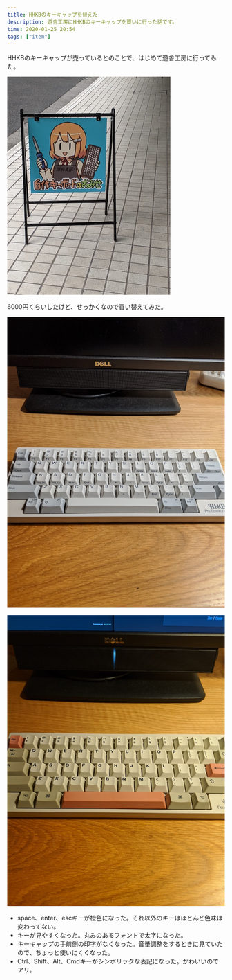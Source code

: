 ```yaml
---
title: HHKBのキーキャップを替えた
description: 遊舎工房にHHKBのキーキャップを買いに行った話です。
time: 2020-01-25 20:54
tags: ["item"]
---
```


HHKBのキーキャップが売っているとのことで、はじめて遊舎工房に行ってみた。

![遊舎工房](../images/posts/94/yushakobo.jpg)

6000円くらいしたけど、せっかくなので買い替えてみた。

![before](../images/posts/94/before.jpg)

![after](../images/posts/94/after.jpg)

* space、enter、escキーが橙色になった。それ以外のキーはほとんど色味は変わってない。
* キーが見やすくなった。丸みのあるフォントで太字になった。
* キーキャップの手前側の印字がなくなった。音量調整をするときに見ていたので、ちょっと使いにくくなった。
* Ctrl、Shift、Alt、Cmdキーがシンボリックな表記になった。かわいいのでアリ。
